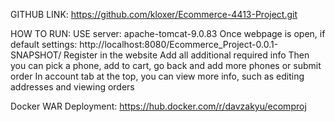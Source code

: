 GITHUB LINK: 
https://github.com/kloxer/Ecommerce-4413-Project.git


HOW TO RUN:
USE server: apache-tomcat-9.0.83 
Once webpage is open, if default settings:
http://localhost:8080/Ecommerce_Project-0.0.1-SNAPSHOT/
Register in the website
Add all additional required info
Then you can pick a phone, add to cart, go back and add more phones or submit order
In account tab at the top, you can view more info, such as editing addresses and viewing orders

Docker WAR Deployment:
https://hub.docker.com/r/davzakyu/ecomproj

